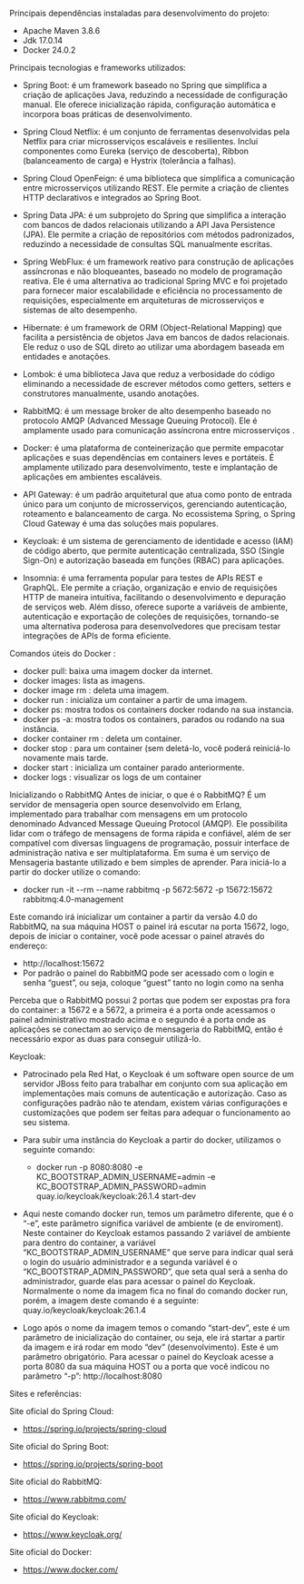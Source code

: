 Principais dependências instaladas para desenvolvimento do projeto:
  - Apache Maven 3.8.6
  - Jdk 17.0.14
  - Docker 24.0.2

Principais tecnologias e frameworks utilizados:

  - Spring Boot: é um framework baseado no Spring que simplifica a criação de aplicações Java, reduzindo a necessidade de configuração manual. Ele oferece inicialização rápida, configuração automática e incorpora boas práticas de desenvolvimento.

  - Spring Cloud Netflix: é um conjunto de ferramentas desenvolvidas pela Netflix para criar microsserviços escaláveis e resilientes. Inclui componentes como Eureka (serviço de descoberta), Ribbon (balanceamento de carga) e Hystrix (tolerância a falhas).

  - Spring Cloud OpenFeign: é uma biblioteca que simplifica a comunicação entre microsserviços utilizando REST. Ele permite a criação de clientes HTTP declarativos e integrados ao Spring Boot.

  - Spring Data JPA: é um subprojeto do Spring que simplifica a interação com bancos de dados relacionais utilizando a API Java Persistence (JPA). Ele permite a criação de repositórios com métodos padronizados, reduzindo a necessidade de consultas SQL manualmente escritas.

  - Spring WebFlux: é um framework reativo para construção de aplicações assíncronas e não bloqueantes, baseado no modelo de programação reativa. Ele é uma alternativa ao tradicional Spring MVC e foi projetado para fornecer maior escalabilidade e eficiência no processamento de requisições, especialmente em arquiteturas de microsserviços e sistemas de alto desempenho.

  - Hibernate: é um framework de ORM (Object-Relational Mapping) que facilita a persistência de objetos Java em bancos de dados relacionais. Ele reduz o uso de SQL direto ao utilizar uma abordagem baseada em entidades e anotações.

  - Lombok: é uma biblioteca Java que reduz a verbosidade do código eliminando a necessidade de escrever métodos como getters, setters e construtores manualmente, usando anotações.

  - RabbitMQ: é um message broker de alto desempenho baseado no protocolo AMQP (Advanced Message Queuing Protocol). Ele é amplamente usado para comunicação assíncrona entre microsserviços .

  - Docker: é uma plataforma de conteinerização que permite empacotar aplicações e suas dependências em containers leves e portáteis. É amplamente utilizado para desenvolvimento, teste e implantação de aplicações em ambientes escaláveis.

  - API Gateway: é um padrão arquitetural que atua como ponto de entrada único para um conjunto de microsserviços, gerenciando autenticação, roteamento e balanceamento de carga. No ecossistema Spring, o Spring Cloud Gateway é uma das soluções mais populares.

  - Keycloak: é um sistema de gerenciamento de identidade e acesso (IAM) de código aberto, que permite autenticação centralizada, SSO (Single Sign-On) e autorização baseada em funções (RBAC) para aplicações.

  - Insomnia: é uma ferramenta popular para testes de APIs REST e GraphQL. Ele permite a criação, organização e envio de requisições HTTP de maneira intuitiva, facilitando o desenvolvimento e depuração de serviços web. Além disso, oferece suporte a variáveis de ambiente, autenticação e exportação de coleções de requisições, tornando-se uma alternativa poderosa para desenvolvedores que precisam testar integrações de APIs de forma eficiente.

Comandos úteis do Docker :
  - docker pull: baixa uma imagem docker da internet.
  - docker images: lista as imagens.
  - docker image rm <id ou nome da imagem>: deleta uma imagem.
  - docker run <nome da imagem>: inicializa um container a partir de uma imagem.
  - docker ps: mostra todos os containers docker rodando na sua instancia.
  - docker ps -a: mostra todos os containers, parados ou rodando na sua instância.
  - docker container rm <id ou nome do container>: deleta um container.
  - docker stop <id ou nome do container>: para um container (sem deletá-lo, você poderá reiniciá-lo novamente mais tarde.
  - docker start <id ou nome do container>: inicializa um container parado anteriormente.
  - docker logs <id ou nome do container>: visualizar os logs de um container

Inicializando o RabbitMQ
Antes de iniciar, o que é o RabbitMQ? É um servidor de mensageria open source desenvolvido em Erlang, implementado para trabalhar com mensagens em um protocolo
denominado Advanced Message Queuing Protocol (AMQP). Ele possibilita lidar com o tráfego de mensagens de forma rápida e confiável, além de ser compatível com diversas
linguagens de programação, possuir interface de administração nativa e ser multiplataforma. Em suma é um serviço de Mensageria bastante utilizado e bem simples de
aprender. Para iniciá-lo a partir do docker utilize o comando:
  - docker run -it --rm --name rabbitmq -p 5672:5672 -p 15672:15672 rabbitmq:4.0-management

Este comando irá inicializar um container a partir da versão 4.0 do RabbitMQ, na sua máquina HOST o painel irá escutar na porta 15672, logo, depois de iniciar o container, você pode acessar o painel através do endereço:
- http://localhost:15672
- Por padrão o painel do RabbitMQ pode ser acessado com o login e senha “guest”, ou seja, coloque “guest” tanto no login como na senha

Perceba que o RabbitMQ possui 2 portas que podem ser expostas pra fora do container: a 15672 e a 5672, a primeira é a porta onde acessamos o painel administrativo mostrado
acima e o segundo é a porta onde as aplicações se conectam ao serviço de mensageria do RabbitMQ, então é necessário expor as duas para conseguir utilizá-lo.

Keycloak:
- Patrocinado pela Red Hat, o Keycloak é um software open source de um servidor JBoss feito para trabalhar em conjunto com sua aplicação em implementações mais comuns de autenticação e autorização. Caso as configurações padrão não te atendam, existem várias
  configurações e customizações que podem ser feitas para adequar o funcionamento ao seu sistema.
- Para subir uma instância do Keycloak a partir do docker, utilizamos o seguinte comando:
  - docker run -p 8080:8080 -e KC_BOOTSTRAP_ADMIN_USERNAME=admin -e KC_BOOTSTRAP_ADMIN_PASSWORD=admin quay.io/keycloak/keycloak:26.1.4 start-dev

- Aqui neste comando docker run, temos um parâmetro diferente, que é o “-e”, este parâmetro significa variável de ambiente (e de enviroment). Neste container do Keycloak estamos passando 2 variável de ambiente para dentro do container, 
a variável “KC_BOOTSTRAP_ADMIN_USERNAME” que serve para indicar qual será o login do usuário administrador e a segunda variável é o “KC_BOOTSTRAP_ADMIN_PASSWORD”, que seta qual será a senha do administrador, 
guarde elas para acessar o painel do Keycloak. Normalmente o nome da imagem fica no final do comando docker run, porém,  a imagem deste comando é a seguinte: quay.io/keycloak/keycloak:26.1.4

- Logo após o nome da imagem temos o comando “start-dev”, este é um parâmetro de inicialização do container, ou seja, ele irá startar a partir da imagem e irá rodar em modo “dev” (desenvolvimento). Este é um parâmetro obrigatório.
Para acessar o painel do Keycloak acesse a porta 8080 da sua máquina HOST ou a porta que você indicou no parâmetro “-p”: http://localhost:8080

Sites e referências:
  
  Site oficial do Spring Cloud:
  - https://spring.io/projects/spring-cloud
  
  Site oficial do Spring Boot:
  - https://spring.io/projects/spring-boot
  
  Site oficial do RabbitMQ:
  - https://www.rabbitmq.com/
  
  Site oficial do Keycloak:
  - https://www.keycloak.org/
  
  Site oficial do Docker:
  - https://www.docker.com/

